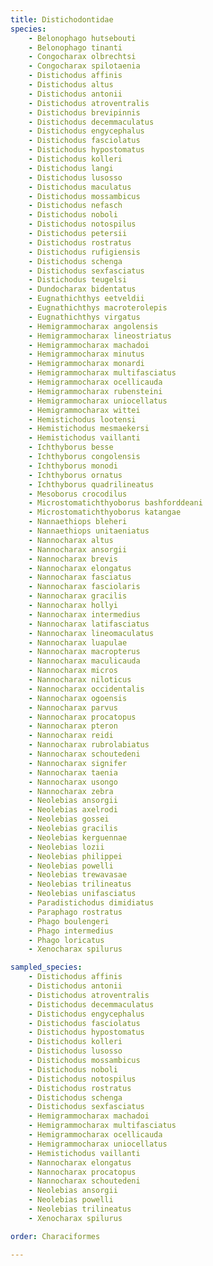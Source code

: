 ```yaml
---
title: Distichodontidae
species:
    - Belonophago hutsebouti
    - Belonophago tinanti
    - Congocharax olbrechtsi
    - Congocharax spilotaenia
    - Distichodus affinis
    - Distichodus altus
    - Distichodus antonii
    - Distichodus atroventralis
    - Distichodus brevipinnis
    - Distichodus decemmaculatus
    - Distichodus engycephalus
    - Distichodus fasciolatus
    - Distichodus hypostomatus
    - Distichodus kolleri
    - Distichodus langi
    - Distichodus lusosso
    - Distichodus maculatus
    - Distichodus mossambicus
    - Distichodus nefasch
    - Distichodus noboli
    - Distichodus notospilus
    - Distichodus petersii
    - Distichodus rostratus
    - Distichodus rufigiensis
    - Distichodus schenga
    - Distichodus sexfasciatus
    - Distichodus teugelsi
    - Dundocharax bidentatus
    - Eugnathichthys eetveldii
    - Eugnathichthys macroterolepis
    - Eugnathichthys virgatus
    - Hemigrammocharax angolensis
    - Hemigrammocharax lineostriatus
    - Hemigrammocharax machadoi
    - Hemigrammocharax minutus
    - Hemigrammocharax monardi
    - Hemigrammocharax multifasciatus
    - Hemigrammocharax ocellicauda
    - Hemigrammocharax rubensteini
    - Hemigrammocharax uniocellatus
    - Hemigrammocharax wittei
    - Hemistichodus lootensi
    - Hemistichodus mesmaekersi
    - Hemistichodus vaillanti
    - Ichthyborus besse
    - Ichthyborus congolensis
    - Ichthyborus monodi
    - Ichthyborus ornatus
    - Ichthyborus quadrilineatus
    - Mesoborus crocodilus
    - Microstomatichthyoborus bashforddeani
    - Microstomatichthyoborus katangae
    - Nannaethiops bleheri
    - Nannaethiops unitaeniatus
    - Nannocharax altus
    - Nannocharax ansorgii
    - Nannocharax brevis
    - Nannocharax elongatus
    - Nannocharax fasciatus
    - Nannocharax fasciolaris
    - Nannocharax gracilis
    - Nannocharax hollyi
    - Nannocharax intermedius
    - Nannocharax latifasciatus
    - Nannocharax lineomaculatus
    - Nannocharax luapulae
    - Nannocharax macropterus
    - Nannocharax maculicauda
    - Nannocharax micros
    - Nannocharax niloticus
    - Nannocharax occidentalis
    - Nannocharax ogoensis
    - Nannocharax parvus
    - Nannocharax procatopus
    - Nannocharax pteron
    - Nannocharax reidi
    - Nannocharax rubrolabiatus
    - Nannocharax schoutedeni
    - Nannocharax signifer
    - Nannocharax taenia
    - Nannocharax usongo
    - Nannocharax zebra
    - Neolebias ansorgii
    - Neolebias axelrodi
    - Neolebias gossei
    - Neolebias gracilis
    - Neolebias kerguennae
    - Neolebias lozii
    - Neolebias philippei
    - Neolebias powelli
    - Neolebias trewavasae
    - Neolebias trilineatus
    - Neolebias unifasciatus
    - Paradistichodus dimidiatus
    - Paraphago rostratus
    - Phago boulengeri
    - Phago intermedius
    - Phago loricatus
    - Xenocharax spilurus

sampled_species:
    - Distichodus affinis
    - Distichodus antonii
    - Distichodus atroventralis
    - Distichodus decemmaculatus
    - Distichodus engycephalus
    - Distichodus fasciolatus
    - Distichodus hypostomatus
    - Distichodus kolleri
    - Distichodus lusosso
    - Distichodus mossambicus
    - Distichodus noboli
    - Distichodus notospilus
    - Distichodus rostratus
    - Distichodus schenga
    - Distichodus sexfasciatus
    - Hemigrammocharax machadoi
    - Hemigrammocharax multifasciatus
    - Hemigrammocharax ocellicauda
    - Hemigrammocharax uniocellatus
    - Hemistichodus vaillanti
    - Nannocharax elongatus
    - Nannocharax procatopus
    - Nannocharax schoutedeni
    - Neolebias ansorgii
    - Neolebias powelli
    - Neolebias trilineatus
    - Xenocharax spilurus

order: Characiformes

---
```

